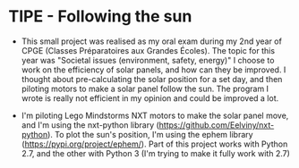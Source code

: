 # TIPE - Following the sun

* This small project was realised as my oral exam during my 2nd year of CPGE (Classes Préparatoires aux Grandes Écoles).
The topic for this year was "Societal issues (environment, safety, energy)"
I choose to work on the efficiency of solar panels, and how can they be improved.
I thought about pre-calculating the solar position for a set day, and then piloting motors to make a solar panel follow the sun.
The program I wrote is really not efficient in my opinion and could be improved a lot.

* I'm piloting Lego Mindstorms NXT motors to make the solar panel move, and I'm using the nxt-python library (https://github.com/Eelviny/nxt-python). To plot the sun's position, I'm using the ephem library (https://pypi.org/project/ephem/). Part of this project works with Python 2.7, and the other with Python 3 (I'm trying to make it fully work with 2.7)
